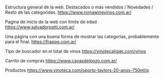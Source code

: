 Estructura general de la web. Destacados o más vendidos / Novedades / Resto de las categoridas.
https://www.romawinevinos.com.ar/

Pagina de inicio de la web con limite de edad
https://www.salvadorpatti.com.ar/

Una página con una buena forma de mostrar las categorías, probablemente para el final.
https://frappe.com.ar/

Tipo de buscador en el total de vinos
https://vinotecaligier.com/vinos

Carrito de compras
https://www.cavasdelpozo.com.ar/

Productos
https://www.vinoteca.com/oporto-taylors-20-anos-750ml/p
